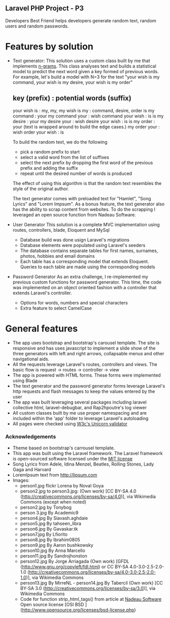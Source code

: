 ## Laravel PHP Project - P3

Developers Best Friend helps developers generate random text, random users and
random passwords.

# Features by solution
- Text generator:
  This solution uses a custom class built by me that implements [n-grams](https://en.wikipedia.org/wiki/N-gram).
  This class analyses text and builds a statistical model to predict the next word
  given a key formed of previous words.  For example, let's build a model with N=3
  for the text "your wish is my command, your wish is my desire, your wish is my order"

  key (prefix)      : potential words (suffix)
  -----------------------------------------
  your wish is      : my, my, my
  wish is my        : command, desire, order
  is my command     : your
  my command your   : wish
  command your wish : is
  is my desire      : your
  my desire your    : wish
  desire your wish  : is
  is my order       : your  (text is wrapped around to build the edge cases.)
  my order your     : wish
  order your wish   : is

  To build the random text, we do the following
  - pick a random prefix to start
  - select a valid word from the list of suffixes
  - select the next prefix by dropping the first word of the previous prefix and adding the suffix
  - repeat until the desired number of words is produced

  The effect of using this algorithm is that the random text resembles the style of the original
  author.

  The text generator comes with preloaded text for "Hamlet", "Song Lyrics" and "Lorem Impsum".
  As a bonus feature, the text generator also has the ability to scrap content
  from websites. To do the scrapping I leveraged an  open source function from Nadeau Software.


- User Generator
  This solution is a complete MVC implementation using routes, controllers, blade, Eloquent and MySql
  - Database build was done usign Laravel's migrations
  - Database elements were populated using Laravel's seeders
  - The database contains separate tables for first names,
    surnames, photos, hobbies and email domains
  - Each table has a corresponding model that extends Eloquent.  Queries to each table are made
    using the corresponding models

- Password Generator
  As an extra challenge, I re-implemented my previous custom functions for password generator.
  This time, the code was implemented on an object oriented fashion with a controller
  that extends Laravel's controller.   
  - Options for words, numbers and special characters
  - Extra feature to select CamelCase


# General features
- The app uses bootstrap and bootstrap's carousel template.  The site is responsive
and has uses javascript to implement a slide show of the three generators with
left and right arrows, collapsable menus and other navigational aids.
- All the requests leverage Laravel's routes, controllers and views.  The basic flow is
  request -> routes -> controller -> view
- The app is powered with HTML forms.  These forms were implemented using Blade
- The text generator and the password generator forms leverage Laravel's http
 requests and  flash messages to keep the values entered by the user
- The app was built leveraging several packages including  laravel collective html,
laravel-debugbar, and Rap2hpoutre's log viewer
- All custom classes built by me use proper namespacing and are included within the
  'app' folder to leverage Laravel's autoloading
- All pages were checked using [W3c's Unicorn validator](https://validator.w3.org/)


### Acknowledgements
- Theme based on bootstrap's carrousel template.
- This app was built using the Laravel framework. The Laravel framework is open-sourced software licensed under the [MIT license](http://opensource.org/licenses/MIT)
- Song Lyrics from Adele, Idina Menzel, Beatles, Rolling Stones, Lady Gaga and Harvard
- LoremIpsum text from http://lipsum.com
- Images:
  - person1.jpg flickr Lorena by Noval Goya
  - person2.jpg to person3.jpg: (Own work) [CC BY-SA 4.0 (http://creativecommons.org/licenses/by-sa/4.0)], via Wikimedia Commons (except when noted)
  - person2.jpg by Tonybog  
  - person 3.jpg By Academic9
  - person4.jpg By Siavash.aghdaie
  - person5.jpg By tahseen_libra
  - person6.jpg By Gavaskar.tk
  - person7.jpg By Lfiorito
  - person8.jpg By Ibrahim0805
  - person9.jpg By Aaron bushkowsky
  - person10.jpg By Anna Marcello
  - person11.jpg By Sandrojhonston
  - person12.jpg By Jorge Arriagada (Own work) [GFDL (http://www.gnu.org/copyleft/fdl.html) or CC BY-SA 4.0-3.0-2.5-2.0-1.0 (http://creativecommons.org/licenses/by-sa/4.0-3.0-2.5-2.0-1.0)], via Wikimedia Commons
  - person13.jpg By MirreNL  - person14.jpg By Tabercil (Own work) [CC BY-SA 3.0 (http://creativecommons.org/licenses/by-sa/3.0)], via Wikimedia Commons
  - Code for function strip_html_tags() from article at [Nadeau Software](http://nadeausoftware.com/articles/2007/09/php_tip_how_strip_html_tags_web_page) Open source license [OSI BSD ] (http://www.opensource.org/licenses/bsd-license.php)
